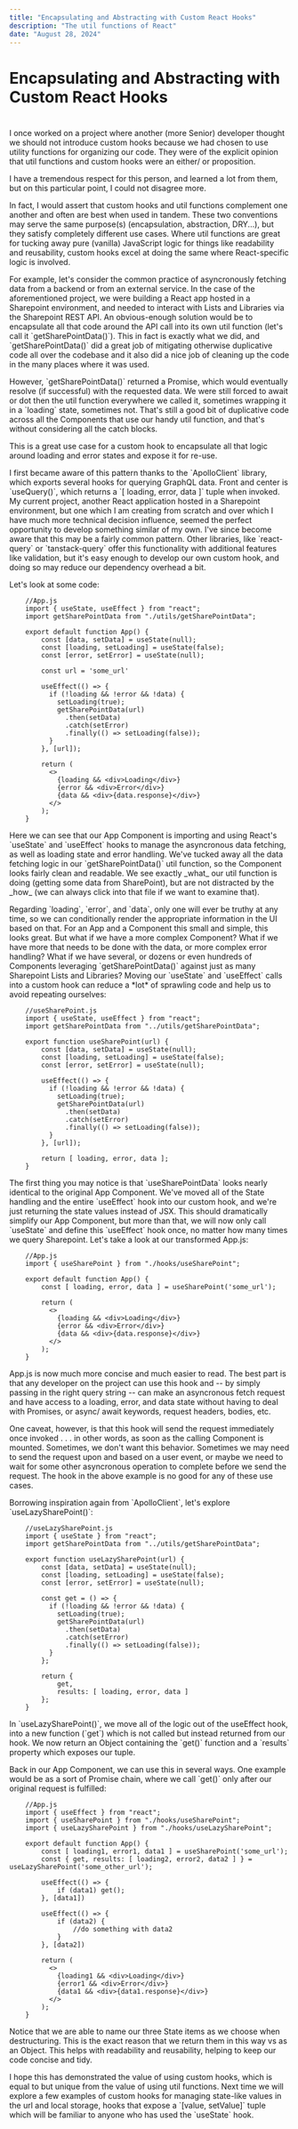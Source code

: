 ```yaml
---
title: "Encapsulating and Abstracting with Custom React Hooks"
description: "The util functions of React"
date: "August 28, 2024"
---
```


# Encapsulating and Abstracting with Custom React Hooks  
# 
<p>I once worked on a project where another (more Senior) developer thought we should not introduce custom hooks because we had chosen to use utility functions for organizing our code. They were of the explicit opinion that util functions and custom hooks were an either/ or proposition.</p>  

<p>I have a tremendous respect for this person, and learned a lot from them, but on this particular point, I could not disagree more.</p>  

<p>In fact, I would assert that custom hooks and util functions complement one another and often are best when used in tandem. These two conventions may serve the same purpose(s) (encapsulation, abstraction, DRY...), but they satisfy completely different use cases. Where util functions are great for tucking away pure (vanilla) JavaScript logic for things like readability and reusability, custom hooks excel at doing the same where React-specific logic is involved.</p>  

<p>For example, let's consider the common practice of asyncronously fetching data from a backend or from an external service. In the case of the aforementioned project, we were building a React app hosted in a Sharepoint environment, and needed to interact with Lists and Libraries via the Sharepoint REST API. An obvious-enough solution would be to encapsulate all that code around the API call into its own util function (let's call it `getSharePointData()`). This in fact is exactly what we did, and `getSharePointData()` did a great job of mitigating otherwise duplicative code all over the codebase and it also did a nice job of cleaning up the code in the many places where it was used.</p>  

<p>However, `getSharePointData()` returned a Promise, which would eventually resolve (if successful) with the requested data. We were still forced to await or dot then the util function everywhere we called it, sometimes wrapping it in a `loading` state, sometimes not. That's still a good bit of duplicative code across all the Components that use our handy util function, and that's without considering all the catch blocks.</p>  

<p>This is a great use case for a custom hook to encapsulate all that logic around loading and error states and expose it for re-use.</p>  

<p>I first became aware of this pattern thanks to the `ApolloClient` library, which exports several hooks for querying GraphQL data. Front and center is `useQuery()`, which returns a `[ loading, error, data ]` tuple when invoked. My current project, another React application hosted in a Sharepoint environment, but one which I am creating from scratch and over which I have much more technical decision influence, seemed the perfect opportunity to develop something similar of my own. I've since become aware that this may be a fairly common pattern. Other libraries, like `react-query` or `tanstack-query` offer this functionality with additional features like validation, but it's easy enough to develop our own custom hook, and doing so may reduce our dependency overhead a bit.</p>  

<p>Let's look at some code:</p>  
<p></p>  

```
    //App.js
    import { useState, useEffect } from "react";
    import getSharePointData from "./utils/getSharePointData";

    export default function App() {
        const [data, setData] = useState(null);
        const [loading, setLoading] = useState(false);
        const [error, setError] = useState(null);

        const url = 'some_url'

        useEffect(() => {
          if (!loading && !error && !data) {
            setLoading(true);
            getSharePointData(url)
              .then(setData)
              .catch(setError)
              .finally(() => setLoading(false));
          }
        }, [url]);

        return (
          <>
            {loading && <div>Loading</div>}
            {error && <div>Error</div>}
            {data && <div>{data.response}</div>}
          </>
        );
    }
```

<p></p>  

<p>Here we can see that our App Component is importing and using React's `useState` and `useEffect` hooks to manage the asyncronous data fetching, as well as loading state and error handling. We've tucked away all the data fetching logic in our `getSharePointData()` util function, so the Component looks fairly clean and readable. We see exactly _what_ our util function is doing (getting some data from SharePoint), but are not distracted by the _how_ (we can always click into that file if we want to examine that).</p>  

<p>Regarding `loading`, `error`, and `data`, only one will ever be truthy at any time, so we can conditionally render the appropriate information in the UI based on that. For an App and a Component this small and simple, this looks great. But what if we have a more complex Component? What if we have more that needs to be done with the data, or more complex error handling? What if we have several, or dozens or even hundreds of Components leveraging `getSharePointData()` against just as many Sharepoint Lists and Libraries? Moving our `useState` and `useEffect` calls into a custom hook can reduce a *lot* of sprawling code and help us to avoid repeating ourselves:</p>  

<p></p>  

```
    //useSharePoint.js
    import { useState, useEffect } from "react";
    import getSharePointData from "../utils/getSharePointData";

    export function useSharePoint(url) {
        const [data, setData] = useState(null);
        const [loading, setLoading] = useState(false);
        const [error, setError] = useState(null);

        useEffect(() => {
          if (!loading && !error && !data) {
            setLoading(true);
            getSharePointData(url)
              .then(setData)
              .catch(setError)
              .finally(() => setLoading(false));
          }
        }, [url]);

        return [ loading, error, data ];
    }
```

<p></p>  

<p>The first thing you may notice is that `useSharePointData` looks nearly identical to the original App Component. We've moved all of the State handling and the entire `useEffect` hook into our custom hook, and we're just returning the state values instead of JSX. This should dramatically simplify our App Component, but more than that, we will now only call `useState` and define this `useEffect` hook once, no matter how many times we query Sharepoint. Let's take a look at our transformed App.js:</p>  

<p></p>  

```
    //App.js
    import { useSharePoint } from "./hooks/useSharePoint";

    export default function App() {
        const [ loading, error, data ] = useSharePoint('some_url');

        return (
          <>
            {loading && <div>Loading</div>}
            {error && <div>Error</div>}
            {data && <div>{data.response}</div>}
          </>
        );
    }
```  

<p></p>  

<p>App.js is now much more concise and much easier to read. The best part is that any developer on the project can use this hook and -- by simply passing in the right query string -- can make an asyncronous fetch request and have access to a loading, error, and data state without having to deal with Promises, or async/ await keywords, request headers, bodies, etc.</p>  

<p>One caveat, however, is that this hook will send the request immediately once invoked . . . in other words, as soon as the calling Component is mounted. Sometimes, we don't want this behavior. Sometimes we may need to send the request upon and based on a user event, or maybe we need to wait for some other asyncronous operation to complete before we send the request. The hook in the above example is no good for any of these use cases.</p>  

<p>Borrowing inspiration again from `ApolloClient`, let's explore `useLazySharePoint()`:</p>  

<p></p>  

```
    //useLazySharePoint.js
    import { useState } from "react";
    import getSharePointData from "../utils/getSharePointData";

    export function useLazySharePoint(url) {
        const [data, setData] = useState(null);
        const [loading, setLoading] = useState(false);
        const [error, setError] = useState(null);

        const get = () => {
          if (!loading && !error && !data) {
            setLoading(true);
            getSharePointData(url)
              .then(setData)
              .catch(setError)
              .finally(() => setLoading(false));
          }
        };

        return { 
            get,
            results: [ loading, error, data ]
        };
    }
```

<p></p>  

<p>In `useLazySharePoint()`, we move all of the logic out of the useEffect hook, into a new function (`get`) which is not called but instead returned from our hook. We now return an Object containing the `get()` function and a `results` property which exposes our tuple. </p>  

<p>Back in our App Component, we can use this in several ways. One example would be as a sort of Promise chain, where we call `get()` only after our original request is fulfilled:</p>  

<p></p>  

```
    //App.js
    import { useEffect } from "react";
    import { useSharePoint } from "./hooks/useSharePoint";
    import { useLazySharePoint } from "./hooks/useLazySharePoint";

    export default function App() {
        const [ loading1, error1, data1 ] = useSharePoint('some_url');
        const { get, results: [ loading2, error2, data2 ] } = useLazySharePoint('some_other_url');

        useEffect(() => {
            if (data1) get();
        }, [data1])

        useEffect(() => {
            if (data2) {
                //do something with data2
            }
        }, [data2])

        return (
          <>
            {loading1 && <div>Loading</div>}
            {error1 && <div>Error</div>}
            {data1 && <div>{data1.response}</div>}
          </>
        );
    }
```  

<p></p>  

<p>Notice that we are able to name our three State items as we choose when destructuring. This is the exact reason that we return them in this way vs as an Object. This helps with readability and reusability, helping to keep our code concise and tidy.</p>  

<p>I hope this has demonstrated the value of using custom hooks, which is equal to but unique from the value of using util functions. Next time we will explore a few examples of custom hooks for managing state-like values in the url and local storage, hooks that expose a `[value, setValue]` tuple which will be familiar to anyone who has used the `useState` hook.</p>  
